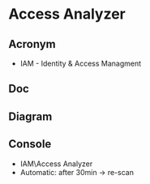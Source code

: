 # Access Analyzer

## Acronym
* IAM - Identity & Access Managment

## Doc

## Diagram

## Console
* IAM\Access Analyzer
* Automatic: after 30min -> re-scan
